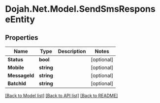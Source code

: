 # Dojah.Net.Model.SendSmsResponseEntity

## Properties

Name | Type | Description | Notes
------------ | ------------- | ------------- | -------------
**Status** | **bool** |  | [optional] 
**Mobile** | **string** |  | [optional] 
**MessageId** | **string** |  | [optional] 
**BatchId** | **string** |  | [optional] 

[[Back to Model list]](../README.md#documentation-for-models) [[Back to API list]](../README.md#documentation-for-api-endpoints) [[Back to README]](../README.md)

